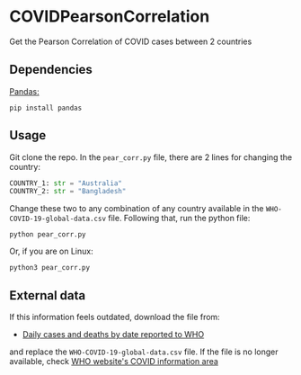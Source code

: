 # COVIDPearsonCorrelation
Get the Pearson Correlation of COVID cases between 2 countries  
  
  
## Dependencies  
[Pandas:](https://pypi.org/project/pandas/)  
```
pip install pandas
```
## Usage  
Git clone the repo. In the `pear_corr.py` file, there are 2 lines for changing the country:  
```python
COUNTRY_1: str = "Australia"
COUNTRY_2: str = "Bangladesh"
```
Change these two to any combination of any country available in the `WHO-COVID-19-global-data.csv` file. Following that, run the python file:  
```
python pear_corr.py
```
Or, if you are on Linux:
```
python3 pear_corr.py
```


## External data
If this information feels outdated, download the file from:  
- [Daily cases and deaths by date reported to WHO](https://covid19.who.int/WHO-COVID-19-global-data.csv)  

and replace the `WHO-COVID-19-global-data.csv` file. If the file is no longer available, check [WHO website's COVID information area](https://covid19.who.int/info/)
